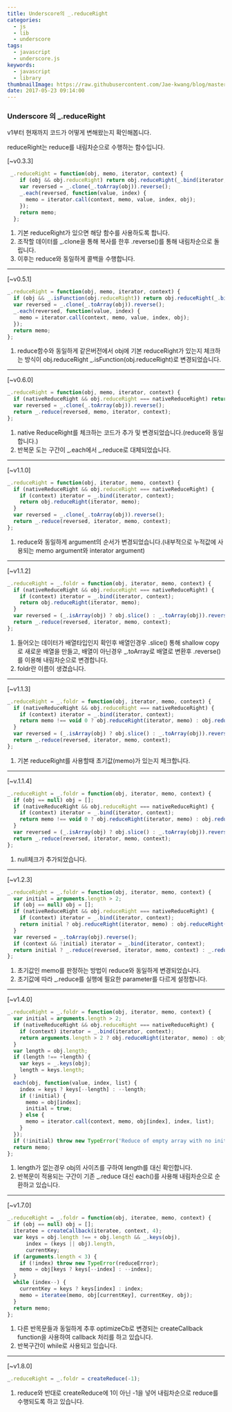 ```yaml
---
title: Underscore의 _.reduceRight 
categories: 
  - js
  - lib
  - underscore
tags:
  - javascript
  - underscore.js
keywords:
  - javascript
  - library
thumbnailImage: https://raw.githubusercontent.com/Jae-kwang/blog/master/source/img/underscore.png
date: 2017-05-23 09:14:00
---
```


### Underscore 의 _.reduceRight

v1부터 현재까지 코드가 어떻게 변해왔는지 확인해봅니다.

<!-- more -->

reduceRight는 reduce를 내림차순으로 수행하는 함수입니다.

[~v0.3.3]

```javascript
 _.reduceRight = function(obj, memo, iterator, context) {
    if (obj && obj.reduceRight) return obj.reduceRight(_.bind(iterator, context), memo);
    var reversed = _.clone(_.toArray(obj)).reverse();
    _.each(reversed, function(value, index) {
      memo = iterator.call(context, memo, value, index, obj);
    });
    return memo;
  };
```
1. 기본 reduceRight가 있으면 해당 함수를 사용하도록 합니다.
2. 조작할 데이터를 _.clone을 통해 복사를 한후 .reverse()를 통해 내림차순으로 돌립니다.
3. 이후는 reduce와 동일하게 콜백을 수행합니다.

--------------------------

[~v0.5.1]

```javascript
_.reduceRight = function(obj, memo, iterator, context) {
  if (obj && _.isFunction(obj.reduceRight)) return obj.reduceRight(_.bind(iterator, context), memo);
  var reversed = _.clone(_.toArray(obj)).reverse();
  _.each(reversed, function(value, index) {
    memo = iterator.call(context, memo, value, index, obj);
  });
  return memo;
};
```
1. reduce함수와 동일하게 같은버전에서 obj에 기본 reduceRight가 있는지 체크하는 방식이 obj.reduceRight _.isFunction(obj.reduceRight)로 변경되었습니다.

--------------------------

[~v0.6.0]
```javascript
_.reduceRight = function(obj, memo, iterator, context) {
  if (nativeReduceRight && obj.reduceRight === nativeReduceRight) return obj.reduceRight(_.bind(iterator, context), memo);
  var reversed = _.clone(_.toArray(obj)).reverse();
  return _.reduce(reversed, memo, iterator, context);
};
```

1. native ReduceRight를 체크하는 코드가 추가 및 변경되었습니다.(reduce와 동일합니다.)
2. 반복문 도는 구간이 _.each에서 _.reduce로 대체되었습니다.

--------------------------

[~v1.1.0]
```javascript
_.reduceRight = function(obj, iterator, memo, context) {
  if (nativeReduceRight && obj.reduceRight === nativeReduceRight) {
    if (context) iterator = _.bind(iterator, context);
    return obj.reduceRight(iterator, memo);
  }
  var reversed = _.clone(_.toArray(obj)).reverse();
  return _.reduce(reversed, iterator, memo, context);
};
```
1. reduce와 동일하게 argument의 순서가 변경되었습니다.(내부적으로 누적값에 사용되는 memo argument와 interator argument)

--------------------------

[~v1.1.2]
```javascript
_.reduceRight = _.foldr = function(obj, iterator, memo, context) {
  if (nativeReduceRight && obj.reduceRight === nativeReduceRight) {
    if (context) iterator = _.bind(iterator, context);
    return obj.reduceRight(iterator, memo);
  }
  var reversed = (_.isArray(obj) ? obj.slice() : _.toArray(obj)).reverse();
  return _.reduce(reversed, iterator, memo, context);
};
```

1. 들어오는 데이터가 배열타입인지 확인후 배열인경우 .slice() 통해 shallow copy로 새로운 배열을 만들고, 배열이 아닌경우 _.toArray로 배열로 변환후 .reverse()를 이용해 내림차순으로 변경합니다.
2. foldr란 이름이 생겼습니다.
--------------------------
[~v1.1.3]
```javascript
_.reduceRight = _.foldr = function(obj, iterator, memo, context) {
  if (nativeReduceRight && obj.reduceRight === nativeReduceRight) {
    if (context) iterator = _.bind(iterator, context);
    return memo !== void 0 ? obj.reduceRight(iterator, memo) : obj.reduceRight(iterator);
  }
  var reversed = (_.isArray(obj) ? obj.slice() : _.toArray(obj)).reverse();
  return _.reduce(reversed, iterator, memo, context);
};
```
1. 기본 reduceRight를 사용할때 초기값(memo)가 있는지 체크합니다.

--------------------------
[~v.1.1.4]
```javascript
_.reduceRight = _.foldr = function(obj, iterator, memo, context) {
  if (obj == null) obj = [];
  if (nativeReduceRight && obj.reduceRight === nativeReduceRight) {
    if (context) iterator = _.bind(iterator, context);
    return memo !== void 0 ? obj.reduceRight(iterator, memo) : obj.reduceRight(iterator);
  }
  var reversed = (_.isArray(obj) ? obj.slice() : _.toArray(obj)).reverse();
  return _.reduce(reversed, iterator, memo, context);
};
```
1. null체크가 추가되었습니다.

--------------------------
[~v1.2.3]
```javascript
_.reduceRight = _.foldr = function(obj, iterator, memo, context) {
  var initial = arguments.length > 2;
  if (obj == null) obj = [];
  if (nativeReduceRight && obj.reduceRight === nativeReduceRight) {
    if (context) iterator = _.bind(iterator, context);
    return initial ? obj.reduceRight(iterator, memo) : obj.reduceRight(iterator);
  }
  var reversed = _.toArray(obj).reverse();
  if (context && !initial) iterator = _.bind(iterator, context);
  return initial ? _.reduce(reversed, iterator, memo, context) : _.reduce(reversed, iterator);
};
```
1. 초기값인 memo를 판정하는 방법이 reduce와 동일하게 변경되었습니다.
2. 초기값에 따라 _.reduce를 실행에 필요한 parameter를 다르게 설정합니다.
--------------------------
[~v1.4.0]
```javascript
_.reduceRight = _.foldr = function(obj, iterator, memo, context) {
  var initial = arguments.length > 2;
  if (nativeReduceRight && obj.reduceRight === nativeReduceRight) {
    if (context) iterator = _.bind(iterator, context);
    return arguments.length > 2 ? obj.reduceRight(iterator, memo) : obj.reduceRight(iterator);
  }
  var length = obj.length;
  if (length !== +length) {
    var keys = _.keys(obj);
    length = keys.length;
  }
  each(obj, function(value, index, list) {
    index = keys ? keys[--length] : --length;
    if (!initial) {
      memo = obj[index];
      initial = true;
    } else {
      memo = iterator.call(context, memo, obj[index], index, list);
    }
  });
  if (!initial) throw new TypeError('Reduce of empty array with no initial value');
  return memo;
};
```
1. length가 없는경우 obj의 사이즈를 구하여 length를 대신 확인합니다.
2. 반복문이 적용되는 구간이 기존 _.reduce 대신 each()를 사용해 내림차순으로 순환하고 있습니다.
--------------------------
[~v1.7.0]
```javascript
_.reduceRight = _.foldr = function(obj, iteratee, memo, context) {
  if (obj == null) obj = [];
  iteratee = createCallback(iteratee, context, 4);
  var keys = obj.length !== + obj.length && _.keys(obj),
      index = (keys || obj).length,
      currentKey;
  if (arguments.length < 3) {
    if (!index) throw new TypeError(reduceError);
    memo = obj[keys ? keys[--index] : --index];
  }
  while (index--) {
    currentKey = keys ? keys[index] : index;
    memo = iteratee(memo, obj[currentKey], currentKey, obj);
  }
  return memo;
};
```
1. 다른 반목문들과 동일하게 추후 optimizeCb로 변경되는 createCallback function을 사용하여 callback 처리를 하고 있습니다.
2. 반복구간이 while로 사용되고 있습니다.
--------------------------
[~v1.8.0]
```javascript
_.reduceRight = _.foldr = createReduce(-1);
```

1. reduce와 반대로 createReduce에 1이 아닌 -1을 넣어 내림차순으로 reduce를 수행되도록 하고 있습니다.


